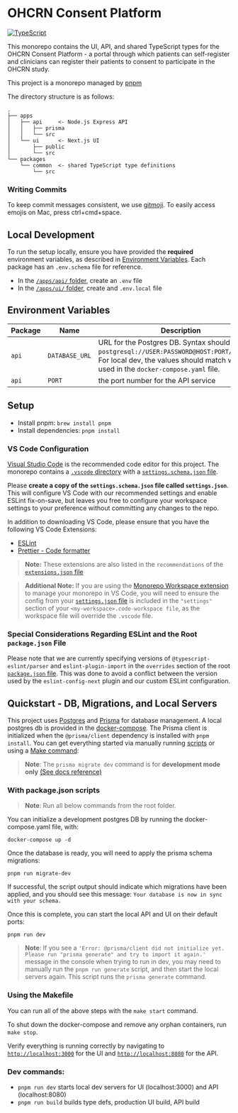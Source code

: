 # OHCRN Consent Platform

[![TypeScript](https://img.shields.io/badge/types-%20TypeScript-blue)](https://www.typescriptlang.org/)

<!-- [![Prettier](https://img.shields.io/badge/styled_with-prettier-ff69b4.svg)](https://prettier.io/) -->

<!-- | Release    | Build Status                                                                                                                                                                    |
| ---------- | ------------------------------------------------------------------------------------------------------------------------------------------------------------------------------- |
| **Edge**   | [![Build Status](https://jenkins.qa.cancercollaboratory.org/buildStatus/icon?job=ARGO%2Fui%2Fdevelop)](https://jenkins.qa.cancercollaboratory.org/job/ARGO/job/ui/job/develop/) |
| **Latest** | [![Build Status](https://jenkins.qa.cancercollaboratory.org/buildStatus/icon?job=ARGO%2Fui%2Fmaster)](https://jenkins.qa.cancercollaboratory.org/job/ARGO/job/ui/job/master/)   | -->

This monorepo contains the UI, API, and shared TypeScript types for the OHCRN Consent Platform - a portal through which patients can self-register and clinicians can register their patients to consent to participate in the OHCRN study.

This project is a monorepo managed by [pnpm](https://pnpm.io/motivation)

The directory structure is as follows:

```
.
├── apps
│   ├── api     <- Node.js Express API
│   │   ├── prisma
│   │   └── src
│   └── ui      <- Next.js UI
│       ├── public
│       └── src
└── packages
    └── common  <- shared TypeScript type definitions
        └── src
```

### Writing Commits

To keep commit messages consistent, we use [gitmoji](https://gitmoji.dev). To easily access emojis on Mac, press ctrl+cmd+space.

<!--
### Type checking

- `npm run type-check`: trigger TypeScript type check for whole repo
- `npm run type-check -- --watch`: runs the above with watch mode
  - Any `npm run type-check` triggers `tsc`, so any flag layed out [here](https://www.typescriptlang.org/docs/handbook/compiler-options.html) can be used
- If using [vscode](https://code.visualstudio.com/) (recommended), `tsc` can also be run as a task in the editor:
  - `Cmd+Shift+B`, then select `tsc:build - tsconfig.json`
  - This will report errors in vscode's `PROBLEMS` tab -->

## Local Development

To run the setup locally, ensure you have provided the **required** environment variables, as described in [Environment Variables](#environment-variables). Each package has an `.env.schema` file for reference.

- In the [`/apps/api/` folder](./apps/api/), create an `.env` file
- In the [`/apps/ui/` folder](./apps/ui/), create and `.env.local` file

## Environment Variables

| Package | Name           | Description                                                                                                                                                                          | Type     | Required | Default |
| ------- | -------------- | ------------------------------------------------------------------------------------------------------------------------------------------------------------------------------------ | -------- | -------- | ------- |
| `api`   | `DATABASE_URL` | URL for the Postgres DB. Syntax should match `postgresql://USER:PASSWORD@HOST:PORT/DATABASE`. For local dev, the values should match what is used in the `docker-compose.yaml` file. | `string` | Required | -       |
| `api`   | `PORT`         | the port number for the API service                                                                                                                                                  | `number` | Optional | `8080`  |

## Setup

- Install pnpm: `brew install pnpm`
- Install dependencies: `pnpm install`

### VS Code Configuration

[Visual Studio Code](https://code.visualstudio.com/) is the recommended code editor for this project. The monorepo contains a [`.vscode` directory](./.vscode/) with a [`settings.schema.json` file](./.vscode/settings.schema.json).

Please **create a copy of the `settings.schema.json` file called `settings.json`**. This will configure VS Code with our recommended settings and enable ESLint fix-on-save, but leaves you free to configure your workspace settings to your preference without committing any changes to the repo.

In addition to downloading VS Code, please ensure that you have the following VS Code Extensions:

- [ESLint](https://marketplace.visualstudio.com/items?itemName=dbaeumer.vscode-eslint)
- [Prettier - Code formatter](https://marketplace.visualstudio.com/items?itemName=esbenp.prettier-vscode)

> **Note:** These extensions are also listed in the `recommendations` of the [`extensions.json` file](./.vscode/extensions.json)

> **Additional Note:** If you are using the [Monorepo Workspace extension](https://marketplace.visualstudio.com/items?itemName=folke.vscode-monorepo-workspace) to manage your monorepo in VS Code, you will need to ensure the config from your [`settings.json` file](./.vscode/settings.json) is included in the `"settings"` section of your `<my-workspace>.code-workspace file`, as the workspace file will override the `.vscode` file.

### Special Considerations Regarding ESLint and the Root `package.json` File

Please note that we are currently specifying versions of `@typescript-eslint/parser` and `eslint-plugin-import` in the `overrides` section of the root [`package.json` file](./package.json). This was done to avoid a conflict between the version used by the `eslint-config-next` plugin and our custom ESLint configuration.

## Quickstart - DB, Migrations, and Local Servers

This project uses [Postgres](https://www.postgresql.org/) and [Prisma](https://www.prisma.io/docs) for database management. A local postgres db is provided in the [docker-compose](./docker-compose.yaml). The Prisma client is initialized when the `@prisma/client` dependency is installed with `pnpm install`. You can get everything started via manually running [scripts](#with-packagejson-scripts) or using a [Make command](#using-the-makefile):

> **Note**: The `prisma migrate dev` command is for **development mode only** [(See docs reference)](https://www.prisma.io/docs/concepts/components/prisma-migrate/migrate-development-production#create-and-apply-migrations)

### With package.json scripts

> **Note**: Run all below commands from the root folder.

You can initialize a development postgres DB by running the docker-compose.yaml file, with:

`docker-compose up -d`

Once the database is ready, you will need to apply the prisma schema migrations:

`pnpm run migrate-dev`

If successful, the script output should indicate which migrations have been applied, and you should see this message: `Your database is now in sync with your schema.`

Once this is complete, you can start the local API and UI on their default ports:

`pnpm run dev`

> **Note**: If you see a `'Error: @prisma/client did not initialize yet. Please run "prisma generate" and try to import it again.'` message in the console when trying to run in dev, you may need to manually run the `pnpm run generate` script, and then start the local servers again. This script runs the `prisma generate` command.

### Using the Makefile

You can run all of the above steps with the `make start` command.

To shut down the docker-compose and remove any orphan containers, run `make stop`.

<!-- ### Starting local back-end services

A [docker-compose](https://docs.docker.com/compose/) setup is available in the [`compose`](./compose) folder.
Navigate to `/compose` (`cd ./compose`) and Follow the instructions found in [`compose/README.md`](compose/README.md) to start a local cluster of Argo Platform micro services. -->

<!-- - Set up environment: copy `.env.schema` to `.env` and update environment accordingly. Out-of-the-box values are meant for local development. -->

Verify everything is running correctly by navigating to [`http://localhost:3000`](http://localhost:3000) for the UI and [`http://localhost:8080`](http://localhost:8080/health) for the API.

### Dev commands:

- `pnpm run dev` starts local dev servers for UI (localhost:3000) and API (localhost:8080)
- `pnpm run build` builds type defs, production UI build, API build
